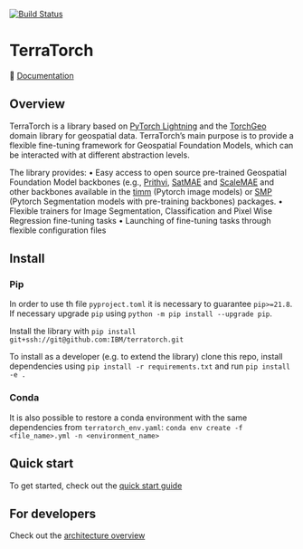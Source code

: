 [![Build Status](https://v3.travis.ibm.com/GeoFM-Finetuning/terratorch.svg?token=tGjexp9kUqxxz24pGxYt&branch=main)](https://v3.travis.ibm.com/GeoFM-Finetuning/terratorch)
# TerraTorch

:book: [Documentation](https://IBM.github.io/terratorch/)

## Overview
TerraTorch is a library based on [PyTorch Lightning](https://lightning.ai/docs/pytorch/stable/) and the [TorchGeo](https://github.com/microsoft/torchgeo) domain library
for geospatial data. TerraTorch’s main purpose is to provide a flexible fine-tuning framework for Geospatial Foundation Models, which can be interacted with at different abstraction levels.

The library provides:
    • Easy access to open source pre-trained Geospatial Foundation Model backbones (e.g., [Prithvi](https://huggingface.co/ibm-nasa-geospatial/Prithvi-100M), [SatMAE](https://sustainlab-group.github.io/SatMAE/)
 and [ScaleMAE](https://github.com/bair-climate-initiative/scale-mae) and other backbones available in the [timm](https://github.com/huggingface/pytorch-image-models) (Pytorch image models)
 or [SMP](https://github.com/qubvel/segmentation_models.pytorch) (Pytorch Segmentation models with pre-training backbones) packages.
    • Flexible trainers for Image Segmentation, Classification and Pixel Wise Regression fine-tuning tasks
    • Launching of fine-tuning tasks through flexible configuration files

## Install
### Pip
In order to use th file `pyproject.toml` it is necessary to guarantee `pip>=21.8`. If necessary upgrade `pip` using `python -m pip install --upgrade pip`. 

Install the library with `pip install git+ssh://git@github.com:IBM/terratorch.git`

To install as a developer (e.g. to extend the library) clone this repo, install dependencies using `pip install -r requirements.txt` and run `pip install -e .`

### Conda
It is also possible to restore a conda environment with the same dependencies from `terratorch_env.yaml`:
`conda env create -f <file_name>.yml -n <environment_name>`

## Quick start

To get started, check out the [quick start guide](https://ibm.github.io/terratorch/quick_start)

## For developers

Check out the [architecture overview](https://ibm.github.io/terratorch/architecture)
